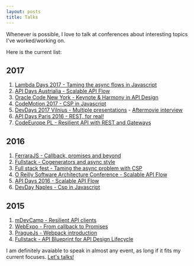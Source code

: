 ```yaml
---
layout: posts
title: Talks
---
```


Whenever is possible, I love to talk at conferences about interesting topics I've worked/working on.

Here is the current list:

## 2017
1. [Lambda Days 2017 - Taming the async flows in Javascript](https://www.youtube.com/watch?v=Kw0w9w-3y4w&feature=youtu.be)
2. [API Days Austrialia - Scalable API Flow](https://www.infoq.com/presentations/api-development-workflow)
3. [Oracle Code New York - Keynote & Harmony in API Design](https://www.youtube.com/watch?v=bcccAx6s03s&feature=youtu.be&t=1h21m8s)
4. [CodeMotion 2017 - CSP in Javascript](http://rome2017.codemotionworld.com/talk-detail/?detail=4700)
5. [DevDays 2017 Vilnius - Multiple presentations](http://devdays.lt/vincenzo-chianese/) - [Aftermovie interview](https://www.youtube.com/watch?v=eZcgt0XaDfI&feature=youtu.be)
6. [API Days Paris 2016 - REST, for real!](http://www.apidays.io/events/logistics-transports-2017#speakers)
7. [CodeEurope PL - Resilient API with REST and Gateways](https://www.codeeurope.pl/en/speakers)

## 2016
1. [FerraraJS - Callback, promises and beyond](https://twitter.com/universaljsday/status/721279119925907456)
2. [Fullstack - Cogenerators and async style](https://skillsmatter.com/skillscasts/7904-from-callback-to-promises-and-beyond)
3. [Full stack fest - Taming the async problem with CSP](https://www.youtube.com/watch?v=r7yWWxdP_nc)
4. [O Reilly Software Architecture Conference - Scalable API Flow](https://youtu.be/Rz0mFDSu0RY)
5. [API Days 2016 - Scalable API Flow](http://global.apidays.io/events/paris-2016)
6. [DevDay Naples - Csp in Javascript](https://www.youtube.com/watch?v=hcJM0Ut0bgc&feature=youtu.be)

## 2015
1. [mDevCamp - Resilient API clients](http://slideslive.com/38894088/building-resilient-api-client)
2. [WebExpo - From callback to Promises](http://slideslive.com/38894521/from-callbacks-to-promises)
3. [PragueJs - Webpack introduction](https://twitter.com/Jsconfcz/status/647106973679374336)
4. [Fullstack - API Blueprint for API Design Lifecycle](https://skillsmatter.com/skillscasts/6774-api-blueprint-for-api-design-lifecycle)

I am definitely avaiable to speak in almost any event, as long if it fits
my current focuses. [Let's talks!](mailto:vincenz.chianese@icloud.com)
